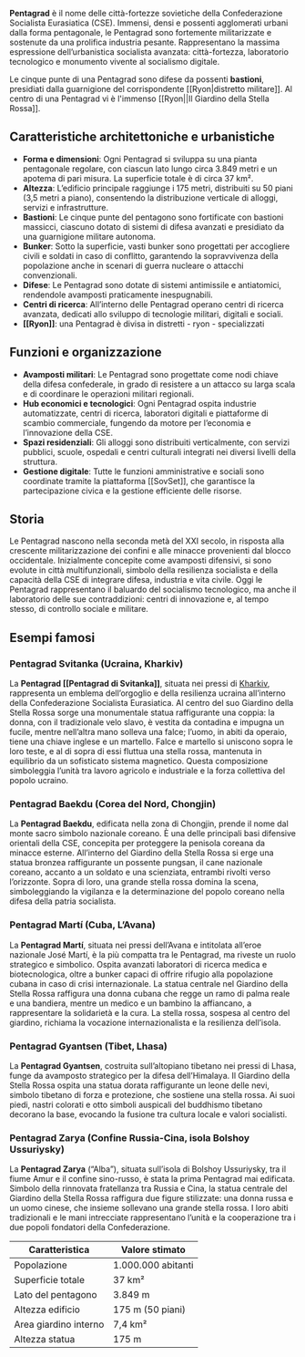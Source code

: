 **Pentagrad** è il nome delle città-fortezze sovietiche della Confederazione Socialista Eurasiatica (CSE). Immensi, densi e possenti agglomerati urbani dalla forma pentagonale, le Pentagrad sono fortemente militarizzate e sostenute da una prolifica industria pesante. Rappresentano la massima espressione dell’urbanistica socialista avanzata: città-fortezza, laboratorio tecnologico e monumento vivente al socialismo digitale.

Le cinque punte di una Pentagrad sono difese da possenti **bastioni**, presidiati dalla guarnigione del corrispondente [[Ryon|distretto militare]]. Al centro di una Pentagrad vi è l'immenso [[Ryon||Il Giardino della Stella Rossa]].
## Caratteristiche architettoniche e urbanistiche
- **Forma e dimensioni**: Ogni Pentagrad si sviluppa su una pianta pentagonale regolare, con ciascun lato lungo circa 3.849 metri e un apotema di pari misura. La superficie totale è di circa 37 km².
- **Altezza**: L’edificio principale raggiunge i 175 metri, distribuiti su 50 piani (3,5 metri a piano), consentendo la distribuzione verticale di alloggi, servizi e infrastrutture.
- **Bastioni**: Le cinque punte del pentagono sono fortificate con bastioni massicci, ciascuno dotato di sistemi di difesa avanzati e presidiato da una guarnigione militare autonoma.
- **Bunker**: Sotto la superficie, vasti bunker sono progettati per accogliere civili e soldati in caso di conflitto, garantendo la sopravvivenza della popolazione anche in scenari di guerra nucleare o attacchi convenzionali.
- **Difese**: Le Pentagrad sono dotate di sistemi antimissile e antiatomici, rendendole avamposti praticamente inespugnabili.
- **Centri di ricerca**: All’interno delle Pentagrad operano centri di ricerca avanzata, dedicati allo sviluppo di tecnologie militari, digitali e sociali.
- **[[Ryon]]**: una Pentagrad è divisa in distretti - ryon - specializzati 
## Funzioni e organizzazione
- **Avamposti militari**: Le Pentagrad sono progettate come nodi chiave della difesa confederale, in grado di resistere a un attacco su larga scala e di coordinare le operazioni militari regionali.
- **Hub economici e tecnologici**: Ogni Pentagrad ospita industrie automatizzate, centri di ricerca, laboratori digitali e piattaforme di scambio commerciale, fungendo da motore per l’economia e l’innovazione della CSE.
- **Spazi residenziali**: Gli alloggi sono distribuiti verticalmente, con servizi pubblici, scuole, ospedali e centri culturali integrati nei diversi livelli della struttura.
- **Gestione digitale**: Tutte le funzioni amministrative e sociali sono coordinate tramite la piattaforma [[SovSet]], che garantisce la partecipazione civica e la gestione efficiente delle risorse.
## Storia
Le Pentagrad nascono nella seconda metà del XXI secolo, in risposta alla crescente militarizzazione dei confini e alle minacce provenienti dal blocco occidentale. Inizialmente concepite come avamposti difensivi, si sono evolute in città multifunzionali, simbolo della resilienza socialista e della capacità della CSE di integrare difesa, industria e vita civile. Oggi le Pentagrad rappresentano il baluardo del socialismo tecnologico, ma anche il laboratorio delle sue contraddizioni: centri di innovazione e, al tempo stesso, di controllo sociale e militare.
## Esempi famosi
### Pentagrad Svitanka (Ucraina, Kharkiv)
La **Pentagrad [[Pentagrad di Svitanka]]**, situata nei pressi di [Kharkiv](https://it.wikipedia.org/wiki/Charkiv), rappresenta un emblema dell’orgoglio e della resilienza ucraina all’interno della Confederazione Socialista Eurasiatica. Al centro del suo Giardino della Stella Rossa sorge una monumentale statua raffigurante una coppia: la donna, con il tradizionale velo slavo, è vestita da contadina e impugna un fucile, mentre nell’altra mano solleva una falce; l’uomo, in abiti da operaio, tiene una chiave inglese e un martello. Falce e martello si uniscono sopra le loro teste, e al di sopra di essi fluttua una stella rossa, mantenuta in equilibrio da un sofisticato sistema magnetico. Questa composizione simboleggia l’unità tra lavoro agricolo e industriale e la forza collettiva del popolo ucraino.
### Pentagrad Baekdu (Corea del Nord, Chongjin)

La **Pentagrad Baekdu**, edificata nella zona di Chongjin, prende il nome dal monte sacro simbolo nazionale coreano. È una delle principali basi difensive orientali della CSE, concepita per proteggere la penisola coreana da minacce esterne. All’interno del Giardino della Stella Rossa si erge una statua bronzea raffigurante un possente pungsan, il cane nazionale coreano, accanto a un soldato e una scienziata, entrambi rivolti verso l’orizzonte. Sopra di loro, una grande stella rossa domina la scena, simboleggiando la vigilanza e la determinazione del popolo coreano nella difesa della patria socialista.
### Pentagrad Martí (Cuba, L’Avana)
La **Pentagrad Martí**, situata nei pressi dell’Avana e intitolata all’eroe nazionale José Martí, è la più compatta tra le Pentagrad, ma riveste un ruolo strategico e simbolico. Ospita avanzati laboratori di ricerca medica e biotecnologica, oltre a bunker capaci di offrire rifugio alla popolazione cubana in caso di crisi internazionale. La statua centrale nel Giardino della Stella Rossa raffigura una donna cubana che regge un ramo di palma reale e una bandiera, mentre un medico e un bambino la affiancano, a rappresentare la solidarietà e la cura. La stella rossa, sospesa al centro del giardino, richiama la vocazione internazionalista e la resilienza dell’isola.
### Pentagrad Gyantsen (Tibet, Lhasa)
La **Pentagrad Gyantsen**, costruita sull’altopiano tibetano nei pressi di Lhasa, funge da avamposto strategico per la difesa dell’Himalaya. Il Giardino della Stella Rossa ospita una statua dorata raffigurante un leone delle nevi, simbolo tibetano di forza e protezione, che sostiene una stella rossa. Ai suoi piedi, nastri colorati e otto simboli auspicali del buddhismo tibetano decorano la base, evocando la fusione tra cultura locale e valori socialisti.
### Pentagrad Zarya (Confine Russia-Cina, isola Bolshoy Ussuriysky)
La **Pentagrad Zarya** (“Alba”), situata sull’isola di Bolshoy Ussuriysky, tra il fiume Amur e il confine sino-russo, è stata la prima Pentagrad mai edificata. Simbolo della rinnovata fratellanza tra Russia e Cina, la statua centrale del Giardino della Stella Rossa raffigura due figure stilizzate: una donna russa e un uomo cinese, che insieme sollevano una grande stella rossa. I loro abiti tradizionali e le mani intrecciate rappresentano l’unità e la cooperazione tra i due popoli fondatori della Confederazione.

| Caratteristica        | Valore stimato     |
| --------------------- | ------------------ |
| Popolazione           | 1.000.000 abitanti |
| Superficie totale     | 37 km²             |
| Lato del pentagono    | 3.849 m            |
| Altezza edificio      | 175 m (50 piani)   |
| Area giardino interno | 7,4 km²            |
| Altezza statua        | 175 m              |


